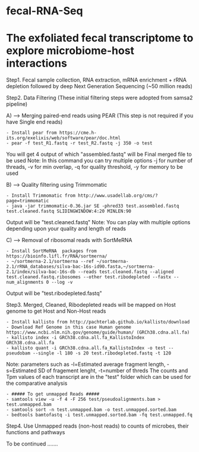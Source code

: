 # fecal-RNA-Seq
# The exfoliated fecal transcriptome to explore microbiome-host interactions

Step1. Fecal sample collection, RNA extraction, mRNA enrichment + rRNA depletion followed by deep Next Generation Sequencing (~50 million reads)

Step2. Data Filtering (These initial filtering steps were adopted from samsa2 pipeline)

A) --> Merging paired-end reads using PEAR (This step is not required if you have Single end reads)

	- Install pear from https://cme.h-its.org/exelixis/web/software/pear/doc.html
	- pear -f test_R1.fastq -r test_R2.fastq -j 350 -o test	

You will get 4 output of which "assembled.fastq" will be Final merged file to be used
Note: In this command you can try multiple options 
-j for number of threads, -v for min overlap, -q for quality threshold, -y for memory to be used

B) --> Quality filtering using Trimmomatic

	- Install Trimmomatic from http://www.usadellab.org/cms/?page=trimmomatic
	- java -jar trimmomatic-0.36.jar SE -phred33 test.assembled.fastq test.cleaned.fastq SLIDINGWINDOW:4:20 MINLEN:90
	
Output will be "test.cleaned.fastq"
Note: You can play with multiple options depending upon your quality and length of reads

C) --> Removal of ribosomal reads with SortMeRNA
	
	- Install SortMeRNA  packages from https://bioinfo.lifl.fr/RNA/sortmerna/
	- ~/sortmerna-2.1/sortmerna --ref ~/sortmerna-2.1/rRNA_databases/silva-bac-16s-id90.fasta,~/sortmerna-2.1/index/silva-bac-16s-db --reads test.cleaned.fastq --aligned test.cleaned.fastq.ribosomes --other test.ribodepleted --fastx --num_alignments 0 --log -v
    
Output will be "test.ribodepleted.fastq"

Step3. Merged, Cleaned, Ribodepleted reads will be mapped on Host genome to get Host and Non-Host reads

	- Install kallisto from http://pachterlab.github.io/kallisto/download
	- Download Ref Genome in this case Human genome https://www.ncbi.nlm.nih.gov/genome/guide/human/ (GRCh38.cdna.all.fa)
	- kallisto index -i GRCh38.cdna.all.fa_KallistoIndex GRCh38.cdna.all.fa
	- kallisto quant -i GRCh38.cdna.all.fa_KallistoIndex -o test --pseudobam --single -l 180 -s 20 test.ribodepleted.fastq -t 120

Note: parameters such as -l=Estimated average fragment length, -s=Estimated SD of fragement lenght, -t=number of threds
The counts and Tpm values of each transcript are in the "test" folder which can be used for the comparative analysis

	- ##### To get unmapped Reads #####
	- samtools view -u -f 4 -F 256 test/pseudoalignments.bam > test.unmapped.bam
	- samtools sort -n test.unmapped.bam -o test.unmapped.sorted.bam
	- bedtools bamtofastq -i test.unmapped.sorted.bam -fq test.unmapped.fq

Step4. Use Unmapped reads (non-host reads) to counts of microbes, their functions and pathways
  
  To be continued .......
